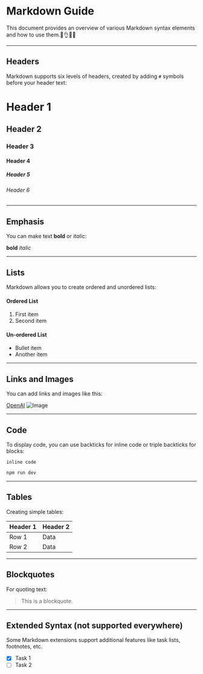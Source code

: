 
# Markdown Guide

This document provides an overview of various Markdown syntax elements and how to use them.💁👌🎍😍

---

## Headers

Markdown supports six levels of headers, created by adding `#` symbols before your header text:

# Header 1
## Header 2
### Header 3
#### Header 4
##### Header 5
###### Header 6

---

## Emphasis

You can make text **bold** or *italic*:

**bold**
*italic*

---

## Lists

Markdown allows you to create ordered and unordered lists:

#### Ordered List
1. First item
2. Second item

#### Un-ordered List
- Bullet item
- Another item

---

## Links and Images

You can add links and images like this:

[OpenAI](https://www.openai.com)
![Image](https://nuxt.com/assets/design-kit/icon-green.png)

---

## Code

To display code, you can use backticks for inline code or triple backticks for blocks:

`inline code`

```BASH
npm run dev
```

---

## Tables

Creating simple tables:

| Header 1 | Header 2 |
|----------|----------|
| Row 1    | Data     |
| Row 2    | Data     |

---
## Blockquotes

For quoting text:

> This is a blockquote.

---
## Extended Syntax (not supported everywhere)

Some Markdown extensions support additional features like task lists, footnotes, etc.

- [x] Task 1
- [ ] Task 2
